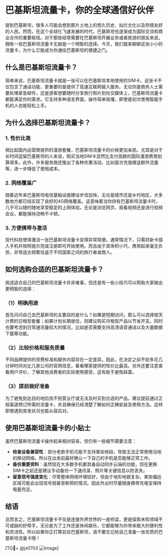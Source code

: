 # 巴基斯坦流量卡，你的全球通信好伙伴

提到巴基斯坦，很多人可能会想到那片土地上的悠久历史、灿烂文化以及热情友好的人民。然而，在这个全球化飞速发展的时代，巴基斯坦也逐渐成为国际交流和商业合作的重要枢纽。对于那些经常需要在巴基斯坦开展业务或者旅游的朋友来说，拥有一张巴基斯坦流量卡无疑是一个明智的选择。今天，我们就来聊聊这张小小的流量卡，为什么它能成为你通往巴基斯坦的便捷之门。

## 什么是巴基斯坦流量卡？

简单来说，巴基斯坦流量卡就是一张可以在巴基斯坦本地使用的SIM卡。这张卡不仅包含了通话功能，更重要的是提供了高速互联网接入服务。无论你是商务人士需要处理紧急邮件，还是游客想要随时分享旅行照片到社交媒体上，巴基斯坦流量卡都能满足你的需求。它支持多种语言界面，操作简单易懂，即使是初次使用智能手机的人也能轻松上手。

## 为什么选择巴基斯坦流量卡？

### 1. **性价比高**
相比起国内运营商提供的漫游套餐，巴基斯坦流量卡的价格更加亲民。尤其是对于长时间逗留巴基斯坦的人来说，购买当地SIM卡显然比支付高额的国际漫游费用划算得多。此外，许多服务商还推出了各种优惠活动，比如首次充值赠送额外流量等，进一步降低了使用成本。

### 2. **网络覆盖广**
随着近年来巴基斯坦电信基础设施建设步伐加快，无论是城市还是乡村地区，大多数地方都已经实现了良好的4G网络覆盖。这意味着当你持有巴基斯坦流量卡时，几乎可以随时随地享受稳定的上网体验。无论是浏览网页、观看视频还是进行视频会议，都能保持流畅不卡顿。

### 3. **方便携带与激活**
现代科技使得激活一张巴基斯坦流量卡变得异常简便。通常情况下，只需将新卡插入手机并按照提示完成注册即可开始使用。而且由于其体积小巧，携带起来毫无负担，非常适合频繁往返于不同国家之间的旅行者或商人。

## 如何选购合适的巴基斯坦流量卡？

挑选适合自己的巴基斯坦流量卡并非难事，但还是有一些小技巧可以帮助大家做出更明智的选择：

### （1）明确用途
首先问问自己去巴基斯坦的主要目的是什么？如果是短期访问，那么可以选择按天计费的日租型套餐；如果计划长期居住，则建议购买月租型产品以节省开支。同时也要考虑到日常通讯量较大的情况，比如是否需要支持高清语音通话以及大量数据下载等功能。

### （2）比较价格和服务质量
不同品牌提供的资费标准和服务内容存在一定差异。因此，在决定之前不妨多花几分钟时间对比几家公司的官网信息，看看哪家提供的性价比最高。另外还要注意查看用户评价，了解其他消费者的实际使用感受，这有助于避免踩雷。

### （3）提前做好准备
为了避免到达目的地后找不到营业厅或无法及时买到合适的产品，建议提前通过正规渠道预订所需的流量卡，并且确保已经清楚了解如何正确安装及使用方法。这样即使遇到突发状况也能从容应对。

## 使用巴基斯坦流量卡的小贴士

虽然巴基斯坦流量卡操作起来相对容易，但仍有一些细节需要注意：

- **检查设备兼容性**：部分老款手机可能不支持某些频段，导致无法正常使用当地的移动网络。所以在出发前最好确认一下自己的手机是否能够正常工作。
- **备份重要资料**：虽然现在大多数手机都具备自动同步云端的功能，但在更换SIM卡之前还是建议手动备份一下通讯录、照片等关键信息以防丢失。
- **留意信号强度变化**：尽管整体网络环境较好，但由于地形地貌复杂，某些偏远区域可能会出现信号弱甚至断网的情况。因此外出时尽量随身携带充电宝保持电量充足。

## 结语

总而言之，巴基斯坦流量卡不仅是连接外界世界的一座桥梁，更是探索未知领域不可或缺的好帮手。无论是为了工作还是休闲娱乐，它都能够为你带来极大的便利性和灵活性。所以如果你正打算前往巴基斯坦，请不要忘记给自己准备一张优质的巴基斯坦流量卡哦！

[TG💪+ @jx0703 ![Image](https://github.com/user-attachments/assets/dbca1d08-cadb-493c-b0ec-ad6f7a83f270)]